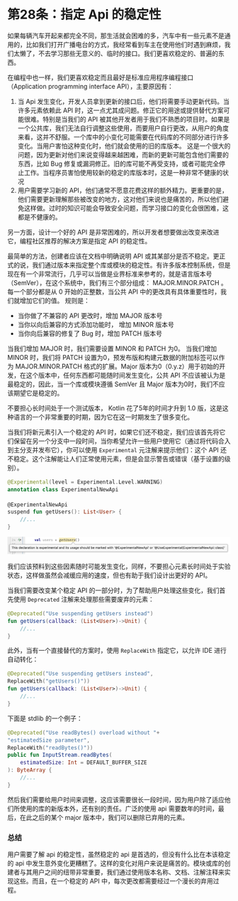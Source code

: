 # 第28条：指定 Api 的稳定性

如果每辆汽车开起来都完全不同，那生活就会困难的多，汽车中有一些元素不是通用的，比如我们打开广播电台的方式，我经常看到车主在使用他们时遇到麻烦，我们太懒了，不去学习那些无意义的、临时的接口。我们更喜欢稳定的、普遍的东西。

在编程中也一样，我们更喜欢稳定而且最好是标准应用程序编程接口（Application programming interface API），主要原因有：

1. 当 Api 发生变化，开发人员拿到更新的接口后，他们将需要手动更新代码。当许多元素依赖此 API 时，这一点尤其成问题。修正它的用途或提供替代方案可能很难。特别是当我们的 API 被其他开发者用于我们不熟悉的项目时。如果是一个公共库，我们无法自行调整这些使用，而要用户自行更改，从用户的角度来看，这并不舒服。一个库中的小变化可能需要在代码库的不同部分进行许多变化。当用户害怕这种变化时，他们就会使用的旧的库版本。 这是一个很大的问题，因为更新对他们来说变得越来越困难，而新的更新可能包含他们需要的东西，比如 Bug 修复或漏洞修正。旧的库可能不再受支持，或者可能完全停止工作。当程序员害怕使用较新的稳定的库版本时，这是一种非常不健康的状况
2. 用户需要学习新的 API，他们通常不愿意花费这样的额外精力。更重要的是，他们需要更新理解那些被改变的地方，这对他们来说也是痛苦的，所以他们避免这样做。过时的知识可能会导致安全问题，而学习接口的变化会很困难，这都是不健康的。

另一方面，设计一个好的 API 是非常困难的，所以开发者想要做出改变来改进它，编程社区推荐的解决方案是指定 API 的稳定性。

最简单的方法，创建者应该在文档中明确说明 API 或其某部分是否不稳定。更正式的说，我们通过版本来指定整个库或模块的稳定性。有许多版本控制系统，但是现在有一个非常流行，几乎可以当做是业界标准来参考的，就是语言版本号（SemVer），在这个系统中，我们有三个部分组成： MAJOR.MINOR.PATCH 。每一个部分都是从 0 开始的正整数，当公共 API 中的更改具有具体重要性时，我们就增加它们的值。 规则是：

* 当你做了不兼容的 API 更改时，增加 MAJOR 版本号
* 当你以向后兼容的方式添加功能时， 增加 MINOR 版本号
* 当你向后兼容的修复了 Bug 时，增加 PATCH 版本号

当我们增加 MAJOR 时，我们需要设置 MINOR 和 PATCH 为0。 当我们增加 MINOR 时，我们将 PATCH 设置为0，预发布版和构建元数据的附加标签可以作为 MAJOR.MINOR.PATCH 格式的扩展。Major 版本为0（0.y.z）用于初始的开发，在这个版本中，任何东西都可能随时间发生变化，公共 API 不应该被认为是最稳定的，因此，当一个库或模块遵循 SemVer 且 Major 版本为0时，我们不应该期望它是稳定的。

不要担心长时间处于一个测试版本， Kotlin 花了5年的时间才升到 1.0 版，这是这种语言的一个非常重要的时期，因为它在这一时期发生了很多变化。

当我们将新元素引入一个稳定的 API 时，如果它们还不稳定，我们应该首先将它们保留在另一个分支中一段时间，当你希望允许一些用户使用它（通过将代码合入到主分支并发布它），你可以使用 `Experimental` 元注解来提示他们：这个 API 还不稳定。这个注解能让人们正常使用元素，但是会显示警告或错误（基于设置的级别）。

```kotlin
@Experimental(level = Experimental.Level.WARNING)
annotation class ExperimentalNewApi

@ExperimentalNewApi
suspend fun getUsers(): List<User> {
    //...
}
```

![](<../../.gitbook/assets/image (11) (1).png>)

我们应该预料到这些因素随时可能发生变化，同样，不要担心元素长时间处于实验状态，这样做虽然会减缓应用的速度，但也有助于我们设计出更好的 API。

当我们需要改变某个稳定 API 的一部分时，为了帮助用户处理这些变化，我们首先使用 `Deprecated` 注解来处理那些需要废弃的元素：

```kotlin
@Deprecated("Use suspending getUsers instead")
fun getUsers(callback: (List<User>)->Unit) {
    //...
}
```

此外，当有一个直接替代的方案时，使用 `ReplaceWith` 指定它，以允许 IDE 进行自动转化：

```kotlin
@Deprecated("Use suspending getUsers instead",
ReplaceWith("getUsers()"))
fun getUsers(callback: (List<User>)->Unit) {
    //...
}
```

下面是 stdlib 的一个例子：

```kotlin
@Deprecated("Use readBytes() overload without "+
"estimatedSize parameter",
ReplaceWith("readBytes()"))
public fun InputStream.readBytes(
    estimatedSize: Int = DEFAULT_BUFFER_SIZE
): ByteArray {
    //...
}
```

然后我们需要给用户时间来调整，这应该需要很长一段时间，因为用户除了适应他们所使用的库的新版本外，还有别的责任。广泛的使用 api 需要数年的时间，最后，在此之后的某个 major 版本中，我们可以删除已弃用的元素。

### 总结

用户需要了解 api 的稳定性，虽然稳定的 api 是首选的，但没有什么比在本该稳定的 api 中发生意外变化更糟糕了。这样的变化对用户来说是痛苦的。模块或库的创建者与其用户之间的纽带非常重要，我们通过使用版本名称、文档、注解注释来实现这些。而且，在一个稳定的 API 中，每次更改都需要经过一个漫长的弃用过程。
